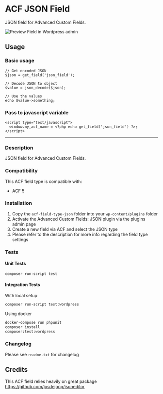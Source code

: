 # ACF JSON Field

JSON field for Advanced Custom Fields.

![Preview Field in Wordpress admin](https://raw.githubusercontent.com/bitterendio/acf-field-type-json/master/screenshot.png)

## Usage

### Basic usage

    // Get encoded JSON
    $json = get_field('json_field');

    // Decode JSON to object
    $value = json_decode($json);

    // Use the values
    echo $value->something;

### Pass to javascript variable

    <script type="text/javascript">
      window.my_acf_name = <?php echo get_field('json_field') ?>;
    </script>

---

### Description

JSON field for Advanced Custom Fields.

### Compatibility

This ACF field type is compatible with:

- ACF 5

### Installation

1.  Copy the `acf-field-type-json` folder into your `wp-content/plugins` folder
2.  Activate the Advanced Custom Fields: JSON plugin via the plugins admin page
3.  Create a new field via ACF and select the JSON type
4.  Please refer to the description for more info regarding the field type settings

### Tests

#### Unit Tests

```sh
composer run-script test
```

#### Integration Tests

With local setup

```sh
composer run-script test:wordpress
```

Using docker
```sh
docker-compose run phpunit
composer install
composer:test:wordpress
```

### Changelog

Please see `readme.txt` for changelog

## Credits

This ACF field relies heavily on great package https://github.com/josdejong/jsoneditor
